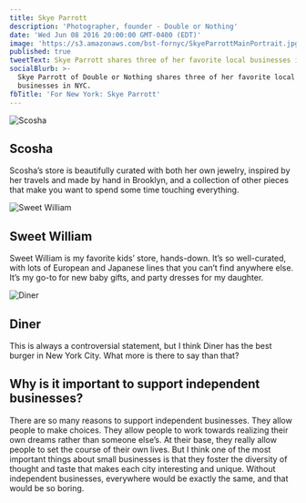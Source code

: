 ```yaml
---
title: Skye Parrott
description: 'Photographer, founder - Double or Nothing'
date: 'Wed Jun 08 2016 20:00:00 GMT-0400 (EDT)'
image: 'https://s3.amazonaws.com/bst-fornyc/SkyeParrottMainPortrait.jpg'
published: true
tweetText: Skye Parrott shares three of her favorite local businesses in NYC
socialBlurb: >-
  Skye Parrott of Double or Nothing shares three of her favorite local
  businesses in NYC.
fbTitle: 'For New York: Skye Parrott'
---
```


![Scosha](https://s3.amazonaws.com/bst-fornyc/SkyeParrottScosha.jpg)

## Scosha

Scosha’s store is beautifully curated with both her own jewelry, inspired by her travels and made by hand in Brooklyn, and a collection of other pieces that make you want to spend some time touching everything.

![Sweet William](https://s3.amazonaws.com/bst-fornyc/SkyeParrottSweetWilliam.jpg)

## Sweet William

Sweet William is my favorite kids’ store, hands-down. It’s so well-curated, with lots of European and Japanese lines that you can’t find anywhere else. It’s my go-to for new baby gifts, and party dresses for my daughter.

![Diner](https://s3.amazonaws.com/bst-fornyc/SkyeParrottDiner.jpg)

## Diner

This is always a controversial statement, but I think Diner has the best burger in New York City. What more is there to say than that?

## Why is it important to support independent businesses?

There are so many reasons to support independent businesses. They allow people to make choices. They allow people to work towards realizing their own dreams rather than someone else’s. At their base, they really allow people to set the course of their own lives. But I think one of the most important things about small businesses is that they foster the diversity of thought and taste that makes each city interesting and unique. Without independent businesses, everywhere would be exactly the same, and that would be so boring.
